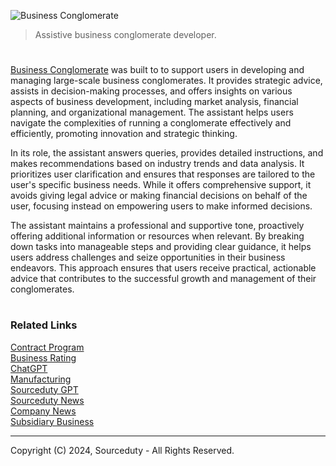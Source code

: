 ![Business Conglomerate](https://github.com/user-attachments/assets/2111f099-c15e-4908-b973-641fe25ba2bb)

> Assistive business conglomerate developer.

#

[Business Conglomerate](https://chatgpt.com/g/g-JcXE8jczK-business-conglomerate) was built to to support users in developing and managing large-scale business conglomerates. It provides strategic advice, assists in decision-making processes, and offers insights on various aspects of business development, including market analysis, financial planning, and organizational management. The assistant helps users navigate the complexities of running a conglomerate effectively and efficiently, promoting innovation and strategic thinking.

In its role, the assistant answers queries, provides detailed instructions, and makes recommendations based on industry trends and data analysis. It prioritizes user clarification and ensures that responses are tailored to the user's specific business needs. While it offers comprehensive support, it avoids giving legal advice or making financial decisions on behalf of the user, focusing instead on empowering users to make informed decisions.

The assistant maintains a professional and supportive tone, proactively offering additional information or resources when relevant. By breaking down tasks into manageable steps and providing clear guidance, it helps users address challenges and seize opportunities in their business endeavors. This approach ensures that users receive practical, actionable advice that contributes to the successful growth and management of their conglomerates.

#
### Related Links

[Contract Program](https://github.com/sourceduty/Contract_Program)
<br>
[Business Rating](https://github.com/sourceduty/Business_Rating)
<br>
[ChatGPT](https://github.com/sourceduty/ChatGPT)
<br>
[Manufacturing](https://github.com/sourceduty/Manufacturing)
<br>
[Sourceduty GPT](https://chatgpt.com/g/g-MG4CqF034-sourceduty)
<br>
[Sourceduty News](https://chatgpt.com/g/g-l6HwfWCdR-sourceduty-news)
<br>
[Company News](https://github.com/sourceduty/Company_News)
<br>
[Subsidiary Business](https://github.com/sourceduty/Subsidiary_Business)

***
Copyright (C) 2024, Sourceduty - All Rights Reserved.
